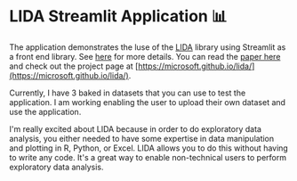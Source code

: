 # LIDA Streamlit Application 📊



The application demonstrates the luse of the [LIDA](https://github.com/microsoft/lida) library using Streamlit as a front end library. See [here](https://github.com/lida-project/lida-streamlit/blob/main/README.md) for more details. You can read the  [paper here](https://arxiv.org/abs/2303.02927) and check out the project page at [https://microsoft.github.io/lida/](https://microsoft.github.io/lida/).

Currently, I have 3 baked in datasets that you can use to test the application. I am working enabling the user to upload their own dataset and use the application.

I'm really excited about LIDA because in order to do exploratory data analysis, you either needed to have some expertise in data manipulation and plotting in R, Python, or Excel. LIDA allows you to do this without having to write any code. It's a great way to enable non-technical users to perform exploratory data analysis.
